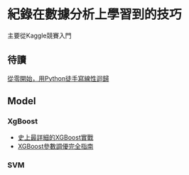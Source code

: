 # 紀錄在數據分析上學習到的技巧
主要從Kaggle競賽入門

## 待讀
[從零開始，用Python徒手寫線性迴歸](https://bangqu.com/d96f49.html)

## Model
### XgBoost
- [史上最詳細的XGBoost實戰](https://zhuanlan.zhihu.com/p/31182879)
- [XGBoost參數調優完全指南](https://www.itread01.com/articles/1476146171.html)
### SVM
